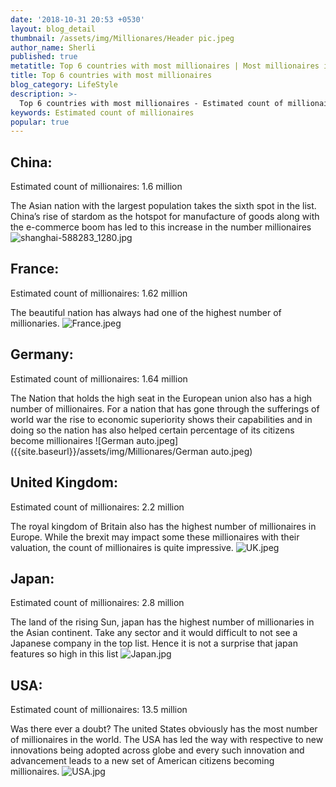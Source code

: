 ```yaml
---
date: '2018-10-31 20:53 +0530'
layout: blog_detail
thumbnail: /assets/img/Millionares/Header pic.jpeg
author_name: Sherli
published: true
metatitle: Top 6 countries with most millionaires | Most millionaires in countries - Toknowisgood
title: Top 6 countries with most millionaires
blog_category: LifeStyle
description: >-
  Top 6 countries with most millionaires - Estimated count of millionaires: 1.6 million. The Asian nation with the largest population takes the sixth spot in the list.
keywords: Estimated count of millionaires
popular: true
---
```


## China:

Estimated count of millionaires: 1.6 million

The Asian nation with the largest population takes the sixth spot in the list. China’s rise of stardom as the hotspot for manufacture of goods along with the e-commerce boom has led to this increase in the number millionaires
![shanghai-588283_1280.jpg]({{site.baseurl}}/assets/img/Countries/shanghai-588283_1280.jpg)

## France:

Estimated count of millionaires: 1.62 million

The beautiful nation has always had one of the highest number of millionaries.
![France.jpeg]({{site.baseurl}}/assets/img/Millionares/France.jpeg)

## Germany:

Estimated count of millionaires: 1.64 million

The Nation that holds the high seat in the European union also has a high number of millionaires. For a nation that has gone through the sufferings of world war the rise to economic superiority shows their capabilities and in doing so the nation has also helped certain percentage of its citizens become millionaires
![German auto.jpeg]({{site.baseurl}}/assets/img/Millionares/German auto.jpeg)

## United Kingdom:

Estimated count of millionaires: 2.2 million

The royal kingdom of Britain also has the highest number of millionaires in Europe. While the brexit may impact some these millionaires with their valuation, the count of millionaires is quite impressive.
![UK.jpeg]({{site.baseurl}}/assets/img/Millionares/UK.jpeg)

## Japan:

Estimated count of millionaires: 2.8 million

The land of the rising Sun, japan has the highest number of millionaries in the Asian continent. Take any sector and it would difficult to not see a Japanese company in the top list. Hence it is not a surprise that japan features so high in this list
![Japan.jpg]({{site.baseurl}}/assets/img/Millionares/Japan.jpg)

## USA:

Estimated count of millionaires: 13.5 million

Was there ever a doubt? The united States obviously has the most number of millionaires in the world. The USA has led the way with respective to new innovations being adopted across globe and every such innovation and advancement leads to a new set of American citizens becoming millionaires.
![USA.jpg]({{site.baseurl}}/assets/img/Millionares/USA.jpg)
